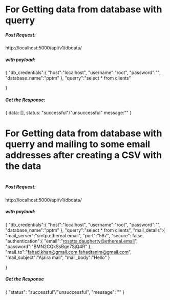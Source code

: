 <h1>For Getting data from database with querry</h1>
<h5>Post Request:</h5>
http://localhost:5000/api/v1/dbdata/

<h5>with payload:</h5>

{
"db_credentials":{
"host":"localhost",
"username":"root",
"password":"",
"database_name":"pptm"
},
"querry":"select \* from clients"

}

<h5>Get the Response:</h5>

{
data: [],
status: "successful"/"unsuccessful"
message:""
}

<h1>For Getting data from database with querry and mailing to some email addresses after creating a CSV with the data<h1>
<h5>Post Request:</h5>
http://localhost:5000/api/v1/dbdata/

<h5>with payload:</h5>

{
"db_credentials":{
"host":"localhost",
"username":"root",
"password":"",
"database_name":"pptm"
},
"querry":"select \* from clients",
"mail_details":{
"mail_server":"smtp.ethereal.email",
"port":"587",
"secure": false,
"authentication":{
"email":"rosetta.daugherty@ethereal.email",
"password":"BMN2CQkSsBge7SjQ4R"
},
"mail_to":"fahad.khan@gmail.com,fahadtanim@gmail.com",
"mail_subject":"Ajaira mail",
"mail_body":"Hello"
}

}

<h5>Get the Response</h5>
{
"status": "successful"/"unsuccessful",
"message": ""
}
